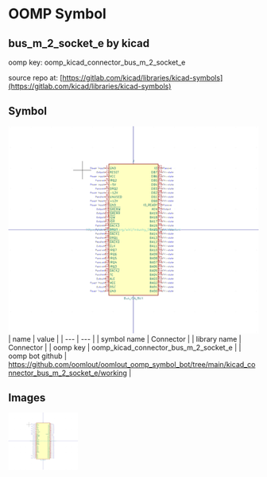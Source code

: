 # OOMP Symbol  
## bus_m_2_socket_e  by kicad  
  
oomp key: oomp_kicad_connector_bus_m_2_socket_e  
  
source repo at: [https://gitlab.com/kicad/libraries/kicad-symbols](https://gitlab.com/kicad/libraries/kicad-symbols)  
## Symbol  
  
[![working.png](working_600.png)](working.png)  
| name | value | 
| --- | --- | 
| symbol name | Connector | 
| library name | Connector | 
| oomp key | oomp_kicad_connector_bus_m_2_socket_e | 
| oomp bot github | https://github.com/oomlout/oomlout_oomp_symbol_bot/tree/main/kicad_connector_bus_m_2_socket_e/working | 
## Images  
  
[![working.png](working_140.png)](working.png)  

